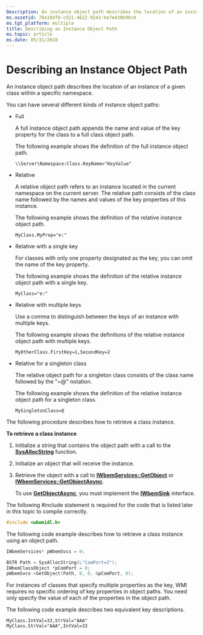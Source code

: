 ```yaml
---
Description: An instance object path describes the location of an instance of a given class within a specific namespace.
ms.assetid: 78a194f0-cd21-4622-9242-be7e430b96c0
ms.tgt_platform: multiple
title: Describing an Instance Object Path
ms.topic: article
ms.date: 05/31/2018
---
```


# Describing an Instance Object Path

An instance object path describes the location of an instance of a given class within a specific namespace.

You can have several different kinds of instance object paths:

-   Full

    A full instance object path appends the name and value of the key property for the class to a full class object path.

    The following example shows the definition of the full instance object path.

    ``` syntax
    \\Server\Namespace:Class.KeyName="KeyValue"
    ```

-   Relative

    A relative object path refers to an instance located in the current namespace on the current server. The relative path consists of the class name followed by the names and values of the key properties of this instance.

    The following example shows the definition of the relative instance object path.

    ``` syntax
    MyClass.MyProp="e:"
    ```

-   Relative with a single key

    For classes with only one property designated as the key, you can omit the name of the key property.

    The following example shows the definition of the relative instance object path with a single key.

    ``` syntax
    MyClass="e:"
    ```

-   Relative with multiple keys

    Use a comma to distinguish between the keys of an instance with multiple keys.

    The following example shows the definitions of the relative instance object path with multiple keys.

    ``` syntax
    MyOtherClass.FirstKey=1,SecondKey=2
    ```

-   Relative for a singleton class

    The relative object path for a singleton class consists of the class name followed by the "=@" notation.

    The following example shows the definition of the relative instance object path for a singleton class.

    ``` syntax
    MySingletonClass=@
    ```

The following procedure describes how to retrieve a class instance.

**To retrieve a class instance**

1.  Initialize a string that contains the object path with a call to the [**SysAllocString**](https://msdn.microsoft.com/library/ms221458(v=VS.71).aspx) function.
2.  Initialize an object that will receive the instance.
3.  Retrieve the object with a call to [**IWbemServices::GetObject**](/windows/desktop/api/WbemCli/nf-wbemcli-iwbemservices-getobject) or [**IWbemServices::GetObjectAsync**](/windows/desktop/api/WbemCli/nf-wbemcli-iwbemservices-getobjectasync).

    To use [**GetObjectAsync**](/windows/desktop/api/WbemCli/nf-wbemcli-iwbemservices-getobjectasync), you must implement the [**IWbemSink**](swbemsink.md) interface.

The following \#include statement is required for the code that is listed later in this topic to compile correctly.


```C++
#include <wbemidl.h>
```



The following code example describes how to retrieve a class instance using an object path.


```C++
IWbemServices* pWbemSvcs = 0;

BSTR Path = SysAllocString(L"ComPort=2");    
IWbemClassObject *pComPort = 0;
pWbemSvcs->GetObject(Path, 0, 0, &pComPort, 0);
```



For instances of classes that specify multiple properties as the key, WMI requires no specific ordering of key properties in object paths. You need only specify the value of each of the properties in the object path.

The following code example describes two equivalent key descriptions.

``` syntax
MyClass.IntVal=33,StrVal="AAA"
MyClass.StrVal="AAA",IntVal=33
```

 

 




